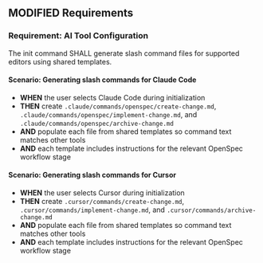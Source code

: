 ## MODIFIED Requirements
### Requirement: AI Tool Configuration
The init command SHALL generate slash command files for supported editors using shared templates.

#### Scenario: Generating slash commands for Claude Code
- **WHEN** the user selects Claude Code during initialization
- **THEN** create `.claude/commands/openspec/create-change.md`, `.claude/commands/openspec/implement-change.md`, and `.claude/commands/openspec/archive-change.md`
- **AND** populate each file from shared templates so command text matches other tools
- **AND** each template includes instructions for the relevant OpenSpec workflow stage

#### Scenario: Generating slash commands for Cursor
- **WHEN** the user selects Cursor during initialization
- **THEN** create `.cursor/commands/create-change.md`, `.cursor/commands/implement-change.md`, and `.cursor/commands/archive-change.md`
- **AND** populate each file from shared templates so command text matches other tools
- **AND** each template includes instructions for the relevant OpenSpec workflow stage
